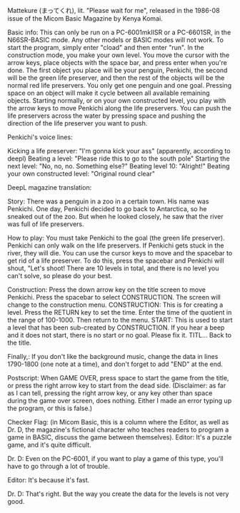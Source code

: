 Mattekure (まってくれ), lit. "Please wait for me", released in the 1986-08 issue of the Micom Basic Magazine by Kenya Komai.

Basic info:
This can only be run on a PC-6001mkIISR or a PC-6601SR, in the N66SR-BASIC mode. Any other models or BASIC modes will not work. To start the program, simply enter "cload" and then enter "run". In the construction mode, you make your own level. You move the cursor with the arrow keys, place objects with the space bar, and press enter when you're done. The first object you place will be your penguin, Penkichi, the second will be the green life preserver, and then the rest of the objects will be the normal red life preservers. You only get one penguin and one goal. Pressing space on an object will make it cycle between all available remaining objects. Starting normally, or on your own constructed level, you play with the arrow keys to move Penkichi along the life preservers. You can push the life preservers across the water by pressing space and pushing the direction of the life preserver you want to push.

Penkichi's voice lines:

Kicking a life preserver: "I'm gonna kick your ass" (apparently, according to deepl)
Beating a level: "Please ride this to go to the south pole"
Starting the next level: "No, no, no. Something else?"
Beating level 10: "Alright!"
Beating your own constructed level: "Original round clear"

DeepL magazine translation:

Story:
There was a penguin in a zoo in a certain town. His name was Penkichi. One day, Penkichi decided to go back to Antarctica, so he sneaked out of the zoo. But when he looked closely, he saw that the river was full of life preservers.

How to play:
You must take Penkichi to the goal (the green life preserver). Penkichi can only walk on the life preservers. If Penkichi gets stuck in the river, they will die. 
You can use the cursor keys to move and the spacebar to get rid of a life preserver. To do this, press the spacebar and Penkichi will shout, "Let's shoot! There are 10 levels in total, and there is no level you can't solve, so please do your best.

Construction:
Press the down arrow key on the title screen to move Penkichi. Press the spacebar to select CONSTRUCTION. The screen will change to the construction menu. 
CONSTRUCTION: This is for creating a level. Press the RETURN key to set the time.
Enter the time of the quotient in the range of 100-1000. Then return to the menu. 
START: This is used to start a level that has been sub-created by CONSTRUCTION. If you hear a beep and it does not start, there is no start or no goal. Please fix it. TITL... Back to the title.

Finally,:
If you don't like the background music, change the data in lines 1790-1800 (one note at a time), and don't forget to add "END" at the end.

Postscript:
When GAME OVER, press space to start the game from the title, or press the right arrow key to start from the dead side. (Disclaimer: as far as I can tell, pressing the right arrow key, or any key other than space during the game over screen, does nothing. Either I made an error typing up the program, or this is false.)

Checker Flag: (in Micom Basic, this is a column where the Editor, as well as Dr. D, the magazine's fictional character who teaches readers to program a game in BASIC, discuss the game between themselves).
Editor: It's a puzzle game, and it's quite difficult. 

Dr. D: Even on the PC-6001, if you want to play a game of this type, you'll have to go through a lot of trouble. 

Editor: It's because it's fast.
 
Dr. D: That's right. But the way you create the data for the levels is not very good. 
